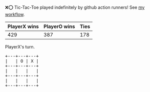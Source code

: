 :x::o: Tic-Tac-Toe played indefinitely by github action runners! See [my workflow](.github/workflows/play.yaml).

|PlayerX wins|PlayerO wins|Ties|
|-|-|-|
|429|387|178|

PlayerX's turn.

<pre>
+---+---+---+
|   | O | X |
+---+---+---+
|   |   |   |
+---+---+---+
|   |   |   |
+---+---+---+
</pre>